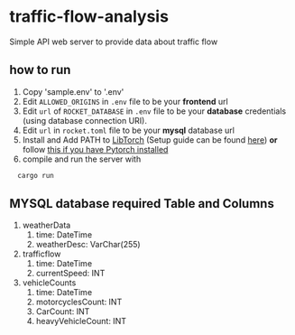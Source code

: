 # traffic-flow-analysis
Simple API web server to provide data about traffic flow

## how to run
1. Copy 'sample.env' to '.env'
2. Edit `ALLOWED_ORIGINS` in `.env` file to be your __frontend__ url
3. Edit `url` of `ROCKET_DATABASE` in `.env` file to be your __database__ credentials (using database connection URI).
4. Edit `url` in `rocket.toml` file to be your **mysql** database url
5. Install and Add PATH to [LibTorch](https://pytorch.org/get-started/locally/) (Setup guide can be found [here](https://rustrepo.com/repo/LaurentMazare-tch-rs-rust-machine-learning)) **or** follow [this if you have Pytorch installed](https://necrashter.github.io/tch-rs-install-from-pytorch)
6. compile and run the server with 

  ```sh
    cargo run
  ```

## MYSQL database required Table and Columns
1. weatherData
    1. time: DateTime
    2. weatherDesc: VarChar(255)
2. trafficflow
    1. time: DateTime
    2. currentSpeed: INT
3. vehicleCounts
    1. time: DateTime
    2. motorcyclesCount: INT
    3. CarCount: INT
    4. heavyVehicleCount: INT
  

